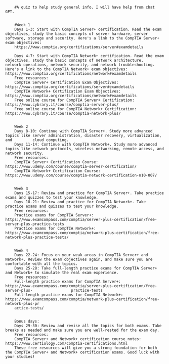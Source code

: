         #A quiz to help study general info. I will have help from chat GPT. 


        #Week 1
        Days 1-3: Start with CompTIA Server+ certification. Read the exam objectives, study the basic concepts of server hardware, server               software, storage and security. Here's a link to the CompTIA Server+ exam objectives: 
        https://www.comptia.org/certifications/server#examdetails

        Days 4-7: Start with CompTIA Network+ certification. Read the exam objectives, study the basic concepts of network architecture,               network operations, network security, and network troubleshooting. Here's a link to the CompTIA Network+ exam objectives:                       https://www.comptia.org/certifications/network#examdetails
        Free resources:
        CompTIA Server+ Certification Exam Objectives: https://www.comptia.org/certifications/server#examdetails
        CompTIA Network+ Certification Exam Objectives: https://www.comptia.org/certifications/network#examdetails
        Free online course for CompTIA Server+ Certification: https://www.cybrary.it/course/comptia-server-plus/
        Free online course for CompTIA Network+ Certification: https://www.cybrary.it/course/comptia-network-plus/
        
        
        Week 2
        Days 8-10: Continue with CompTIA Server+. Study more advanced topics like server administration, disaster recovery, virtualization, and         cloud computing.
        Days 11-14: Continue with CompTIA Network+. Study more advanced topics like network protocols, wireless networking, remote access, and         network security.
        Free resources:
        CompTIA Server+ Certification Course: https://www.udemy.com/course/comptia-server-certification/
        CompTIA Network+ Certification Course: https://www.udemy.com/course/comptia-network-certification-n10-007/
        
        
        Week 3
        Days 15-17: Review and practice for CompTIA Server+. Take practice exams and quizzes to test your knowledge.
        Days 18-21: Review and practice for CompTIA Network+. Take practice exams and quizzes to test your knowledge.
        Free resources:
        Practice exams for CompTIA Server+: https://www.examcompass.com/comptia/server-plus-certification/free-server-plus-practice-tests
        Practice exams for CompTIA Network+: https://www.examcompass.com/comptia/network-plus-certification/free-network-plus-practice-tests/
        
        
        Week 4
        Days 22-24: Focus on your weak areas in CompTIA Server+ and Network+. Review the exam objectives again, and make sure you are                   comfortable with all the topics.
        Days 25-28: Take full-length practice exams for CompTIA Server+ and Network+ to simulate the real exam experience.
        Free resources:
        Full-length practice exams for CompTIA Server+: https://www.examcompass.com/comptia/server-plus-certification/free-server-plus-                 practice-tests
        Full-length practice exams for CompTIA Network+: https://www.examcompass.com/comptia/network-plus-certification/free-network-plus-pr 
        actice-tests/
        
        
        Bonus days:
        Days 29-30: Review and revise all the topics for both exams. Take breaks as needed and make sure you are well-rested for the exam day.
        Free resources:
        CompTIA Server+ and Network+ certification course notes: https://www.certiology.com/comptia-certifications.html
        These free resources will give you a strong foundation for both the CompTIA Server+ and Network+ certification exams. Good luck with            your studies!
